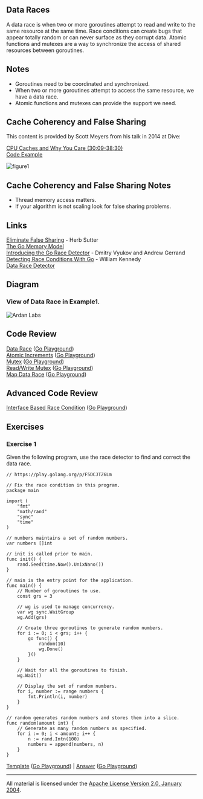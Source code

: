 ## Data Races

A data race is when two or more goroutines attempt to read and write to the same resource at the same time. Race conditions can create bugs that appear totally random or can never surface as they corrupt data. Atomic functions and mutexes are a way to synchronize the access of shared resources between goroutines.

## Notes

* Goroutines need to be coordinated and synchronized.
* When two or more goroutines attempt to access the same resource, we have a data race.
* Atomic functions and mutexes can provide the support we need.

## Cache Coherency and False Sharing
This content is provided by Scott Meyers from his talk in 2014 at Dive:

[CPU Caches and Why You Care (30:09-38:30)](https://youtu.be/WDIkqP4JbkE?t=1809)  
[Code Example](../../testing/benchmarks/falseshare/README.md)

![figure1](figure1.png)

## Cache Coherency and False Sharing Notes

* Thread memory access matters.
* If your algorithm is not scaling look for false sharing problems.

## Links

[Eliminate False Sharing](http://www.drdobbs.com/parallel/eliminate-false-sharing/217500206) - Herb Sutter    
[The Go Memory Model](https://golang.org/ref/mem)    
[Introducing the Go Race Detector](http://blog.golang.org/race-detector) - Dmitry Vyukov and Andrew Gerrand    
[Detecting Race Conditions With Go](https://www.ardanlabs.com/blog/2013/09/detecting-race-conditions-with-go.html) - William Kennedy    
[Data Race Detector](https://golang.org/doc/articles/race_detector.html)    

## Diagram

### View of Data Race in Example1.

![Ardan Labs](data_race.png)

## Code Review

[Data Race](example1/example1.go) ([Go Playground](https://play.golang.org/p/czqXM5wOspX))    
[Atomic Increments](example2/example2.go) ([Go Playground](https://play.golang.org/p/5ZtLaX7zxt7))    
[Mutex](example3/example3.go) ([Go Playground](https://play.golang.org/p/ZKE2v9H4oS-))    
[Read/Write Mutex](example4/example4.go) ([Go Playground](https://play.golang.org/p/-iXzElPBnDM))    
[Map Data Race](example5/example5.go) ([Go Playground](https://play.golang.org/p/ktWRjcJWNjw))    

## Advanced Code Review

[Interface Based Race Condition](advanced/example1/example1.go) ([Go Playground](https://play.golang.org/p/fwRTeBQrZVW))

## Exercises

### Exercise 1
Given the following program, use the race detector to find and correct the data race.

	// https://play.golang.org/p/F5DCJTZ6Lm

	// Fix the race condition in this program.
	package main

	import (
		"fmt"
		"math/rand"
		"sync"
		"time"
	)

	// numbers maintains a set of random numbers.
	var numbers []int

	// init is called prior to main.
	func init() {
		rand.Seed(time.Now().UnixNano())
	}

	// main is the entry point for the application.
	func main() {
		// Number of goroutines to use.
		const grs = 3

		// wg is used to manage concurrency.
		var wg sync.WaitGroup
		wg.Add(grs)

		// Create three goroutines to generate random numbers.
		for i := 0; i < grs; i++ {
			go func() {
				random(10)
				wg.Done()
			}()
		}

		// Wait for all the goroutines to finish.
		wg.Wait()

		// Display the set of random numbers.
		for i, number := range numbers {
			fmt.Println(i, number)
		}
	}

	// random generates random numbers and stores them into a slice.
	func random(amount int) {
		// Generate as many random numbers as specified.
		for i := 0; i < amount; i++ {
			n := rand.Intn(100)
			numbers = append(numbers, n)
		}
	}

[Template](exercises/template1/template1.go) ([Go Playground](https://play.golang.org/p/Mzt11_xe_ou)) | 
[Answer](exercises/exercise1/exercise1.go) ([Go Playground](https://play.golang.org/p/KAakUVF_1k-))
___
All material is licensed under the [Apache License Version 2.0, January 2004](http://www.apache.org/licenses/LICENSE-2.0).
